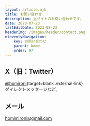 ```yaml
---
layout: article.njk
title: お問い合わせ
description: 当サイトのお問い合わせです。
date: 2023-07-23
lastEditDate: 2023-08-23
headerImg: /images/header/contact.png
eleventyNavigation:
    key: お問い合わせ
    parent: home
    order: 97
---
```


## X（旧：Twitter）

[@homironi](https://twitter.com/intent/follow?original_referer=https%3A%2F%2Fhomironi.com%2F&ref_src=twsrc%5Etfw%7Ctwcamp%5Ebuttonembed%7Ctwterm%5Efollow%7Ctwgr%5EhomiRoni&screen_name=homiRoni){target=blank .external-link}  
ダイレクトメッセージなど。

## メール

homimironi@gmail.com
